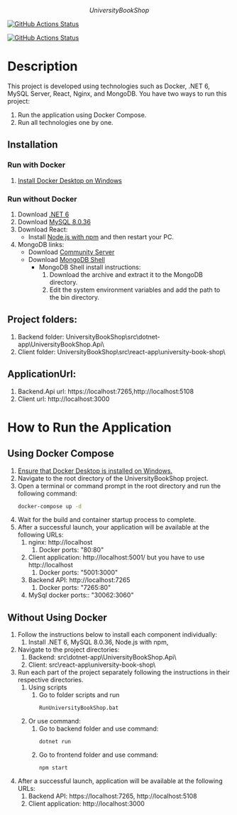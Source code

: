 $$
University Book Shop
$$

[![GitHub Actions Status](https://github.com/MrLait/UniversityBookShop/actions/workflows/CiReactAppAndDotNetApp.yml/badge.svg)](https://github.com/MrLait/UniversityBookShop/actions)

[![GitHub Actions Status](https://github.com/MrLait/UniversityBookShop/actions/workflows/DockerBuild.yml/badge.svg)](https://github.com/MrLait/UniversityBookShop/actions)

# Description
This project is developed using technologies such as Docker, .NET 6, MySQL Server, React, Nginx, and MongoDB. You have two ways to run this project:

1. Run the application using Docker Compose.
2. Run all technologies one by one.

## Installation
### Run with Docker
1. [Install Docker Desktop on Windows](https://docs.docker.com/desktop/install/windows-install/) 
   
### Run without Docker
1. Download [.NET 6](https://dotnet.microsoft.com/en-us/download/dotnet/6.0)
2. Download [MySQL 8.0.36](https://dev.mysql.com/downloads/installer/)
3. Download React:
   - Install [Node.js with npm](https://nodejs.org/en/download) and then restart your PC.
4. MongoDB links:
   - Download [Community Server](https://www.mongodb.com/try/download/community)
   - Download [MongoDB Shell](https://www.mongodb.com/try/download/shell)
     - MongoDB Shell install instructions:
       1. Download the archive and extract it to the MongoDB directory.
       2. Edit the system environment variables and add the path to the bin directory.

## Project folders:
1. Backend folder: UniversityBookShop\src\dotnet-app\UniversityBookShop.Api\
2. Client folder: UniversityBookShop\src\react-app\university-book-shop\
## ApplicationUrl:
1. Backend.Api url: https://localhost:7265,http://localhost:5108 
2. Client url: http://localhost:3000

# **How to Run the Application**
## **Using Docker Compose**
1. [Ensure that Docker Desktop is installed on Windows.](https://docs.docker.com/desktop/install/windows-install/)
2. Navigate to the root directory of the UniversityBookShop project.
3. Open a terminal or command prompt in the root directory and run the following command:
   ```bash
   docker-compose up -d
   ```
4. Wait for the build and container startup process to complete.
5. After a successful launch, your application will be available at the following URLs:
   1. nginx: http://localhost
      1. Docker ports: "80:80"
   2. Client application: http://localhost:5001/ but you have to use http://localhost
      1. Docker ports: "5001:3000⁠"
   3. Backend API: http://localhost:7265
      1. Docker ports: "7265:80⁠"
   4. MySql docker ports:: "30062:3060"

## **Without Using Docker**
1. Follow the instructions below to install each component individually:
   1. Install .NET 6, MySQL 8.0.36, Node.js with npm,
2. Navigate to the project directories:
   1. Backend: src\dotnet-app\UniversityBookShop.Api\
   2. Client: src\react-app\university-book-shop\
3. Run each part of the project separately following the instructions in their respective directories.
   1. Using scripts
      1. Go to folder scripts and run 
         ```
         RunUniversityBookShop.bat
         ```
   1. Or use command:
      1. Go to backend folder and use command: 
         ```
         dotnet run
         ```
      2. Go to frontend folder and use command: 
         ```
         npm start
         ```
4. After a successful launch, application will be available at the following URLs:
   1. Backend API: https://localhost:7265, http://localhost:5108
   2. Client application: http://localhost:3000